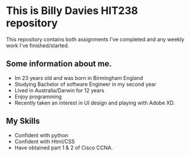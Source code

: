 # This is Billy Davies HIT238 repository
This repository contains both assignments I've completed and any weekly work I've finished/started.
## Some information about me.
- Im 23 years old and was born in Birmingham England
- Studying Bachelor of software Engineer in my second year
- Lived in Australia/Darwin for 12 years
- Enjoy programming
- Recently taken an interest in UI design and playing with Adobe XD.


## My Skills
- Confident with python
- Confident with Html/CSS
- Have obtained part 1 & 2 of Cisco CCNA.
